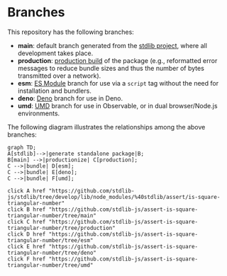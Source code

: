 <!--

@license Apache-2.0

Copyright (c) 2022 The Stdlib Authors.

Licensed under the Apache License, Version 2.0 (the "License");
you may not use this file except in compliance with the License.
You may obtain a copy of the License at

    http://www.apache.org/licenses/LICENSE-2.0

Unless required by applicable law or agreed to in writing, software
distributed under the License is distributed on an "AS IS" BASIS,
WITHOUT WARRANTIES OR CONDITIONS OF ANY KIND, either express or implied.
See the License for the specific language governing permissions and
limitations under the License.

-->

# Branches

This repository has the following branches:

-   **main**: default branch generated from the [stdlib project][stdlib-url], where all development takes place.
-   **production**: [production build][production-url] of the package (e.g., reformatted error messages to reduce bundle sizes and thus the number of bytes transmitted over a network).
-   **esm**: [ES Module][esm-url] branch for use via a `script` tag without the need for installation and bundlers.
-   **deno**: [Deno][deno-url] branch for use in Deno.
-   **umd**: [UMD][umd-url] branch for use in Observable, or in dual browser/Node.js environments.

The following diagram illustrates the relationships among the above branches:

```mermaid
graph TD;
A[stdlib]-->|generate standalone package|B;
B[main] -->|productionize| C[production];
C -->|bundle| D[esm];
C -->|bundle| E[deno];
C -->|bundle| F[umd];

click A href "https://github.com/stdlib-js/stdlib/tree/develop/lib/node_modules/%40stdlib/assert/is-square-triangular-number"
click B href "https://github.com/stdlib-js/assert-is-square-triangular-number/tree/main"
click C href "https://github.com/stdlib-js/assert-is-square-triangular-number/tree/production"
click D href "https://github.com/stdlib-js/assert-is-square-triangular-number/tree/esm"
click E href "https://github.com/stdlib-js/assert-is-square-triangular-number/tree/deno"
click F href "https://github.com/stdlib-js/assert-is-square-triangular-number/tree/umd"
```

[stdlib-url]: https://github.com/stdlib-js/stdlib/tree/develop/lib/node_modules/%40stdlib/assert/is-square-triangular-number
[production-url]: https://github.com/stdlib-js/assert-is-square-triangular-number/tree/production
[deno-url]: https://github.com/stdlib-js/assert-is-square-triangular-number/tree/deno
[umd-url]: https://github.com/stdlib-js/assert-is-square-triangular-number/tree/umd
[esm-url]: https://github.com/stdlib-js/assert-is-square-triangular-number/tree/esm